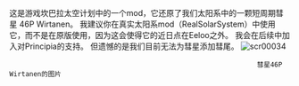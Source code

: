 这是游戏坎巴拉太空计划中的一个mod，它还原了我们太阳系中的一颗短周期彗星 46P Wirtanen。
我建议你在真实太阳系mod（RealSolarSystem）中使用它，而不是在原版使用，因为这会使得它的近日点在Eeloo之外。
我会在后续中加入对Principia的支持。 
但遗憾的是我们目前无法为彗星添加彗尾。
 ![scr00034](https://user-images.githubusercontent.com/108212981/180178551-16ecd7f7-e9c2-4f4b-8807-eb6ebee2a202.png) 
                       
                                                                  彗星46P Wirtanen的图片
                                                                  
                       


